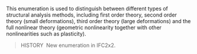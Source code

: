 This enumeration is used to distinguish between different types of structural analysis methods, including first order theory, second order theory (small deformations), third order theory (large deformations) and the full nonlinear theory (geometric nonlinearity together with other nonlinearities such as plasticity).

> HISTORY&nbsp; New enumeration in IFC2x2.
